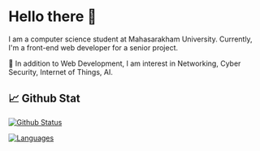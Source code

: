 # Hello there 👋

I am a computer science student at Mahasarakham University. Currently, I'm a front-end web developer for a senior project.

🌱 In addition to Web Development, I am interest in Networking, Cyber Security, Internet of Things, AI.

## 📈 Github Stat

[![Github Status](https://github-readme-stats.vercel.app/api?username=snxwz&count_private=true&theme=onedark&show_icons=true)](https://github.com/snxwz)

[![Languages](https://github-readme-stats.vercel.app/api/top-langs/?username=snxwz&layout=compact&langs_count=10&hide_border=true&custom_title=Languages&bg_color=f5f5f5)](https://github.com/snxwz)


<!--
**snxwz/snxwz** is a ✨ _special_ ✨ repository because its `README.md` (this file) appears on your GitHub profile.

Here are some ideas to get you started:

- 🔭 I’m currently working on ...
- 🌱 I’m currently learning ...
- 👯 I’m looking to collaborate on ...
- 🤔 I’m looking for help with ...
- 💬 Ask me about ...
- 📫 How to reach me: ...
- 😄 Pronouns: ...
- ⚡ Fun fact: ...
-->
